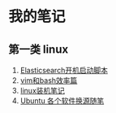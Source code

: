 # 我的笔记

## 第一类 linux
1. [Elasticsearch开机启动脚本](./Linux/01.Elasticsearch开机启动脚本.md)
2. [vim和bash效率篇](./Linux/02.vim和bash效率篇.md)
3. [linux装机笔记](./Linux/03.linux装机笔记.md)
4. [Ubuntu 各个软件换源随笔](./Linux/04.Ubuntu各个软件换源随笔.md)
